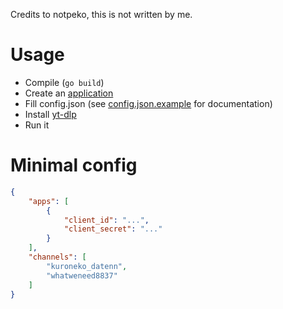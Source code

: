 Credits to notpeko, this is not written by me.

# Usage

- Compile (`go build`)
- Create an [application](https://en.twitcasting.tv/developer.php)
- Fill config.json (see [config.json.example](https://github.com/notpeko/twitcasting-crawler/blob/master/config.json.example) for documentation)
- Install [yt-dlp](https://github.com/yt-dlp/yt-dlp)
- Run it

# Minimal config

```json
{
    "apps": [
        {
            "client_id": "...",
            "client_secret": "..."
        }
    ],
    "channels": [
        "kuroneko_datenn",
        "whatweneed8837"
    ]
}
```

